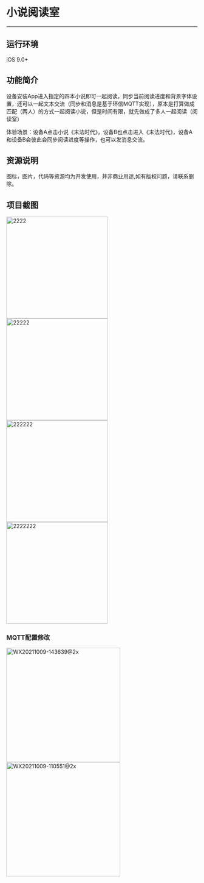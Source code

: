 # 小说阅读室

*******************


## 运行环境
iOS 9.0+

## 功能简介
设备安装App进入指定的四本小说即可一起阅读，同步当前阅读进度和背景字体设置，还可以一起文本交流（同步和消息是基于环信MQTT实现），原本是打算做成匹配（两人）的方式一起阅读小说，但是时间有限，就先做成了多人一起阅读（阅读室）

体验场景：设备A点击小说《末法时代》，设备B也点击进入《末法时代》，设备A和设备B会彼此会同步阅读进度等操作，也可以发消息交流。

## 资源说明
图标，图片，代码等资源均为开发使用，并非商业用途,如有版权问题，请联系删除。

## 项目截图
<img width="267" alt="2222" src="https://user-images.githubusercontent.com/15797691/129675593-c16b7ef7-53f8-420f-9906-67b9196a78eb.png">
<img width="267" alt="22222" src="https://user-images.githubusercontent.com/15797691/129675601-5e578cfb-a69d-4a1a-b50f-7dab48a9b888.png">
<img width="267" alt="222222" src="https://user-images.githubusercontent.com/15797691/129675610-f9bdb0ba-2b6a-436e-acc2-65412488e696.png">
<img width="267" alt="2222222" src="https://user-images.githubusercontent.com/15797691/129675615-4d9f47ad-e2a1-46a5-8eb6-4fb9489b9fbf.png">

<!-- 
![WechatIMG24](https://user-images.githubusercontent.com/15797691/129675593-c16b7ef7-53f8-420f-9906-67b9196a78eb.png)
![WechatIMG25](https://user-images.githubusercontent.com/15797691/129675601-5e578cfb-a69d-4a1a-b50f-7dab48a9b888.png)
![WechatIMG26](https://user-images.githubusercontent.com/15797691/129675610-f9bdb0ba-2b6a-436e-acc2-65412488e696.png)
![WechatIMG27](https://user-images.githubusercontent.com/15797691/129675615-4d9f47ad-e2a1-46a5-8eb6-4fb9489b9fbf.png)
-->

### MQTT配置修改
<img width="300" alt="WX20211009-143639@2x" src="https://user-images.githubusercontent.com/15797691/136647138-4cd3804f-bf01-446d-9552-2be0d97717ff.png">
<img width="300" alt="WX20211009-110551@2x" src="https://user-images.githubusercontent.com/15797691/136647095-d1d4790a-aa13-49ae-aceb-3973f851461c.png">

